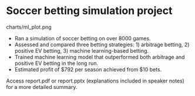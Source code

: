 # Soccer betting simulation project

charts/ml_plot.png

- Ran a simulation of soccer betting on over 8000 games.
- Assessed and compared three betting strategies: 1) arbitrage betting, 2) positive EV betting, 3) machine learning-based betting. 
- Trained machine learning model that outperformed both arbitrage and positive EV betting in the long run.
- Estimated profit of $792 per season achieved from $10 bets.

Access report.pdf or report.pptx (explanations included in speaker notes) for a more detailed summary.
